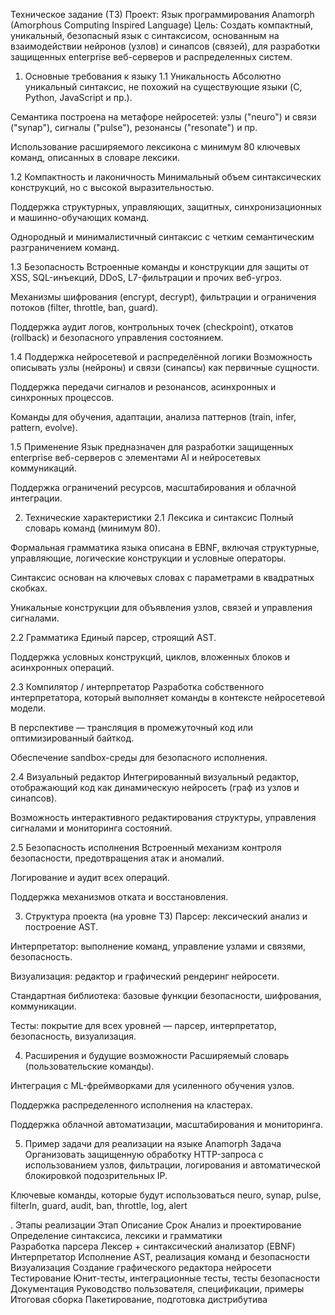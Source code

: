Техническое задание (ТЗ)
Проект: Язык программирования Anamorph (Amorphous Computing Inspired Language)
Цель: Создать компактный, уникальный, безопасный язык с синтаксисом, основанным на взаимодействии нейронов (узлов) и синапсов (связей), для разработки защищенных enterprise веб-серверов и распределенных систем.

1. Основные требования к языку
1.1 Уникальность
Абсолютно уникальный синтаксис, не похожий на существующие языки (C, Python, JavaScript и пр.).

Семантика построена на метафоре нейросетей: узлы ("neuro") и связи ("synap"), сигналы ("pulse"), резонансы ("resonate") и пр.

Использование расширяемого лексикона с минимум 80 ключевых команд, описанных в словаре лексики.

1.2 Компактность и лаконичность
Минимальный объем синтаксических конструкций, но с высокой выразительностью.

Поддержка структурных, управляющих, защитных, синхронизационных и машинно-обучающих команд.

Однородный и минималистичный синтаксис с четким семантическим разграничением команд.

1.3 Безопасность
Встроенные команды и конструкции для защиты от XSS, SQL-инъекций, DDoS, L7-фильтрации и прочих веб-угроз.

Механизмы шифрования (encrypt, decrypt), фильтрации и ограничения потоков (filter, throttle, ban, guard).

Поддержка аудит логов, контрольных точек (checkpoint), откатов (rollback) и безопасного управления состоянием.

1.4 Поддержка нейросетевой и распределённой логики
Возможность описывать узлы (нейроны) и связи (синапсы) как первичные сущности.

Поддержка передачи сигналов и резонансов, асинхронных и синхронных процессов.

Команды для обучения, адаптации, анализа паттернов (train, infer, pattern, evolve).

1.5 Применение
Язык предназначен для разработки защищенных enterprise веб-серверов с элементами AI и нейросетевых коммуникаций.

Поддержка ограничений ресурсов, масштабирования и облачной интеграции.

2. Технические характеристики
2.1 Лексика и синтаксис
Полный словарь команд (минимум 80).

Формальная грамматика языка описана в EBNF, включая структурные, управляющие, логические конструкции и условные операторы.

Синтаксис основан на ключевых словах с параметрами в квадратных скобках.

Уникальные конструкции для объявления узлов, связей и управления сигналами.

2.2 Грамматика
Единый парсер, строящий AST.

Поддержка условных конструкций, циклов, вложенных блоков и асинхронных операций.

2.3 Компилятор / интерпретатор
Разработка собственного интерпретатора, который выполняет команды в контексте нейросетевой модели.

В перспективе — трансляция в промежуточный код или оптимизированный байткод.

Обеспечение sandbox-среды для безопасного исполнения.

2.4 Визуальный редактор
Интегрированный визуальный редактор, отображающий код как динамическую нейросеть (граф из узлов и синапсов).

Возможность интерактивного редактирования структуры, управления сигналами и мониторинга состояний.

2.5 Безопасность исполнения
Встроенный механизм контроля безопасности, предотвращения атак и аномалий.

Логирование и аудит всех операций.

Поддержка механизмов отката и восстановления.

3. Структура проекта (на уровне ТЗ)
Парсер: лексический анализ и построение AST.

Интерпретатор: выполнение команд, управление узлами и связями, безопасность.

Визуализация: редактор и графический рендеринг нейросети.

Стандартная библиотека: базовые функции безопасности, шифрования, коммуникации.

Тесты: покрытие для всех уровней — парсер, интерпретатор, безопасность, визуализация.

4. Расширения и будущие возможности
Расширяемый словарь (пользовательские команды).

Интеграция с ML-фреймворками для усиленного обучения узлов.

Поддержка распределенного исполнения на кластерах.

Поддержка облачной автоматизации, масштабирования и мониторинга.

5. Пример задачи для реализации на языке Anamorph
Задача
Организовать защищенную обработку HTTP-запроса с использованием узлов, фильтрации, логирования и автоматической блокировкой подозрительных IP.

Ключевые команды, которые будут использоваться
neuro, synap, pulse, filterIn, guard, audit, ban, throttle, log, alert




. Этапы реализации
Этап	Описание	Срок
Анализ и проектирование	Определение синтаксиса, лексики и грамматики	
Разработка парсера	Лексер + синтаксический анализатор (EBNF)	
Интерпретатор	Исполнение AST, реализация команд и безопасности	
Визуализация	Создание графического редактора нейросети	
Тестирование	Юнит-тесты, интеграционные тесты, тесты безопасности	
Документация	Руководство пользователя, спецификации, примеры	
Итоговая сборка	Пакетирование, подготовка дистрибутива
